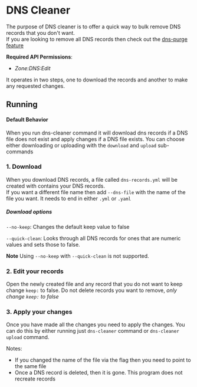 # DNS Cleaner

The purpose of DNS cleaner is to offer a quick way to bulk remove DNS records that you don't want.  
If you are looking to remove all DNS records then check out the [dns-purge feature](dns-purge.md)

**Required API Permissions**:
- _Zone:DNS:Edit_


It operates in two steps, one to download the records and another to make any requested changes.


## Running

#### Default Behavior

When you run dns-cleaner command it will download dns records if a DNS file does not exist and apply changes if a DNS file exists.
You can choose either downloading or uploading with the `download` and `upload` sub-commands

### 1. Download

When you download DNS records, a file called `dns-records.yml` will be created with contains your DNS records.  
If you want a different file name then add `--dns-file` with the name of the file you want. It needs to end in either `.yml` or `.yaml`

##### Download options

`--no-keep`: Changes the default keep value to false

`--quick-clean`: Looks through all DNS records for ones that are numeric values and sets those to false.

**Note** Using `--no-keep` with `--quick-clean` is not supported.

### 2. Edit your records

Open the newly created file and any record that you do not want to keep change `keep:` to false. Do not delete records you want to remove, _only change `keep:` to false_

### 3. Apply your changes

Once you have made all the changes you need to apply the changes. You can do this by either running just `dns-cleaner` command or `dns-cleaner upload` command.

Notes:
  * If you changed the name of the file via the flag then you need to point to the same file
  * Once a DNS record is deleted, then it is gone. This program does not recreate records